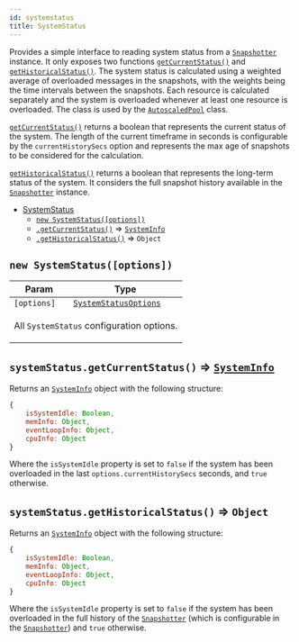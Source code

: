 ```yaml
---
id: systemstatus
title: SystemStatus
---
```


<a name="SystemStatus"></a>

Provides a simple interface to reading system status from a [`Snapshotter`](snapshotter) instance. It only exposes two functions
[`getCurrentStatus()`](#SystemStatus+getCurrentStatus) and [`getHistoricalStatus()`](#SystemStatus+getHistoricalStatus). The system status is
calculated using a weighted average of overloaded messages in the snapshots, with the weights being the time intervals between the snapshots. Each
resource is calculated separately and the system is overloaded whenever at least one resource is overloaded. The class is used by the
[`AutoscaledPool`](autoscaledpool) class.

[`getCurrentStatus()`](#SystemStatus+getCurrentStatus) returns a boolean that represents the current status of the system. The length of the current
timeframe in seconds is configurable by the `currentHistorySecs` option and represents the max age of snapshots to be considered for the calculation.

[`getHistoricalStatus()`](#SystemStatus+getHistoricalStatus) returns a boolean that represents the long-term status of the system. It considers the
full snapshot history available in the [`Snapshotter`](snapshotter) instance.

-   [SystemStatus](systemstatus)
    -   [`new SystemStatus([options])`](#new_SystemStatus_new)
    -   [`.getCurrentStatus()`](#SystemStatus+getCurrentStatus) ⇒ [`SystemInfo`](../typedefs/systeminfo)
    -   [`.getHistoricalStatus()`](#SystemStatus+getHistoricalStatus) ⇒ `Object`

<a name="new_SystemStatus_new"></a>

## `new SystemStatus([options])`

<table>
<thead>
<tr>
<th>Param</th><th>Type</th>
</tr>
</thead>
<tbody>
<tr>
<td><code>[options]</code></td><td><code><a href="../typedefs/systemstatusoptions">SystemStatusOptions</a></code></td>
</tr>
<tr>
<td colspan="3"><p>All <code>SystemStatus</code> configuration options.</p>
</td></tr></tbody>
</table>
<a name="SystemStatus+getCurrentStatus"></a>

## `systemStatus.getCurrentStatus()` ⇒ [`SystemInfo`](../typedefs/systeminfo)

Returns an [`SystemInfo`](../typedefs/systeminfo) object with the following structure:

```javascript
{
    isSystemIdle: Boolean,
    memInfo: Object,
    eventLoopInfo: Object,
    cpuInfo: Object
}
```

Where the `isSystemIdle` property is set to `false` if the system has been overloaded in the last `options.currentHistorySecs` seconds, and `true`
otherwise.

<a name="SystemStatus+getHistoricalStatus"></a>

## `systemStatus.getHistoricalStatus()` ⇒ `Object`

Returns an [`SystemInfo`](../typedefs/systeminfo) object with the following structure:

```javascript
{
    isSystemIdle: Boolean,
    memInfo: Object,
    eventLoopInfo: Object,
    cpuInfo: Object
}
```

Where the `isSystemIdle` property is set to `false` if the system has been overloaded in the full history of the [`Snapshotter`](snapshotter) (which
is configurable in the [`Snapshotter`](snapshotter)) and `true` otherwise.
